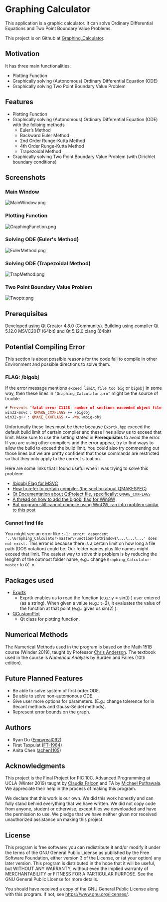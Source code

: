 # Graphing Calculator

This application is a graphic calculator. It can solve Ordinary Differential Equations and Two Point Boundary Value Problems. 

This project is on Github at [Graphing_Calculator](https://github.com/Empyreal092/Graphing_Calculator). 

<!---
This README file uses Markdown and read it on Github will give you a better exprience. Link: https://github.com/Empyreal092/Graphing_Calculator/blob/master/README.md
-->

## Motivation

It has three main functionalities:
 - Plotting Function
 - Graphically solving (Autonomous) Ordinary Differential Equation (ODE)
 - Graphically solving Two Point Boundary Value Problem
 
## Features

- Plotting Function
- Graphically solving (Autonomous) Ordinary Differential Equation (ODE) with the folloing methods
  - Euler’s Method
  - Backward Euler Method
  - 2nd Order Runge-Kutta Method
  - 4th Order Runge-Kutta Method
  - Trapezoidal Method
- Graphically solving Two Point Boundary Value Problem (with  Dirichlet boundary conditions)
 
## Screenshots

### Main Window
![MainWindow.png](https://github.com/Empyreal092/Graphing_Calculator/blob/master/Screenshot/MainWindow.png)
### Plotting Function
![GraphingFunction.png](https://github.com/Empyreal092/Graphing_Calculator/blob/master/Screenshot/GraphingFunction.png)
### Solving ODE (Euler's Method)
![EulerMethod.png](https://github.com/Empyreal092/Graphing_Calculator/blob/master/Screenshot/EulerMethod.png)
### Solving ODE (Trapezoidal Method)
![TrapMethod.png](https://github.com/Empyreal092/Graphing_Calculator/blob/master/Screenshot/TrapMethod.png)
### Two Point Boundary Value Problem
![Twoptr.png](https://github.com/Empyreal092/Graphing_Calculator/blob/master/Screenshot/Twoptr.png)

## Prerequisites

Developed using Qt Creator 4.8.0 (Community). Building using compiler Qt 5.12.0 MSVC2017 (64bit) and Qt 5.12.0 clang (64bit)

## Potential Compiling Error

This section is about possible reasons for the code fail to compile in other Environment and possible directions to solve them.

### FLAG: /bigobj

If the error message mentions `exceed limit`, `file too big` or `bigobj` in some way, then these lines in `"Graphing_Calculator.pro"` might be the source of trouble. 
```prolog
# Prevents "fatal error C1128: number of sections exceeded object file format limit".
win32-msvc : QMAKE_CXXFLAGS += /bigobj
win32-g++ : QMAKE_CXXFLAGS += -Wa,-mbig-obj
```
Unfortunatly these lines must be there because `Exprtk.hpp` exceed the default build limit of certain compiler and these lines allow us to exceed that limit. Make sure to use the setting stated in **Prerequisites** to avoid the error. If you are using other compilers and the error appear, try to find ways to allow the build to exceed the build limit. You could also try commenting out those lines but we are pretty confident that those commands are restricted so that they only apply to the correct situation. 

Here are some links that I found useful when I was trying to solve this problem:
- [/bigobj Flag for MSVC](https://docs.microsoft.com/en-us/cpp/build/reference/bigobj-increase-number-of-sections-in-dot-obj-file?view=vs-2017)
- [How to refer to certain compiler (the section about QMAKESPEC)](https://doc.qt.io/qt-5/qmake-environment-reference.html)
- [Qt Documentation about QtProject file, specifically: `QMAKE_CXXFLAGS`](https://doc.qt.io/qt-5/qmake-variable-reference.html)
- [A thread on how to add the bigobj flag for WinGW](https://stackoverflow.com/questions/16596876/object-file-has-too-many-sections)
- [But program still cannot compile using WinGW, ran into problem similar to this post](http://mingw-users.1079350.n2.nabble.com/File-too-big-too-many-sections-td7579168.html)

### Cannot find file

You might see an error like `:-1: error: dependent '..\Graphing_Calculator-master\FunctionPlotWindows\...\...\...' does not exist.` This error is because there is a certain limit on how long a file path (DOS notation) could be. Our folder names plus file names might exceed that limit. The easiest way to solve this problem is by reducing the lenghth of the outmost folder name, e.g.: change `Graphing_Calculator-master` to `GC_m`. 

## Packages used
 
- [Exprtk](https://github.com/ArashPartow/exprtk)
  - Exprtk enables us to read the function (e.g.: y = sin(t) ) user entered (as a string). When given a value (e.g.: t=2), it evaluates the value of the function at that point (e.g.: gives us sin(2) ).
- [QCustomPlot](https://www.qcustomplot.com/)
  - Qt class for plotting function. 
  
## Numerical Methods

The Numerical Methods used in the program is based on the Math 151B course (Winder 2019), taught by Professor [Chris Anderson](http://www.math.ucla.edu/~anderson/). The textbook used in the course is *Numerical Analysis* by Burden and Faires (10th edition).

## Future Planned Features

- Be able to solve system of first order ODE.
- Be able to solve non-automonous ODE.
- Give user more options for parameters. (E.g.: change tolerence for in Secant methods and Gauss-Seidel methods).
- Represent error bounds on the graph.

## Authors

- Ryan Du ([Empyreal092](https://github.com/Empyreal092))
- Firat Taxpulat ([FT-1984](https://github.com/FT-1984))
- Anita Chen ([achen1105](https://github.com/achen1105))

## Acknowledgments

This project is the Final Project for PIC 10C. Advanced Programming at UCLA (Winter 2019) taught by [Claudia Falcon](http://www.math.ucla.edu/~cfalcon/) and TA by [Michael Puthawala](http://math.ucla.edu/~mputhawala/). We appreciate their help in the process of making this program.

We declare that this work is our own. We did this work honestly and can fully stand behind everything that we have written. We did not copy code from anyone, student or otherwise, except files we downloaded and have the permission to use. We pledge that we have neither given nor received unauthorized assistance on making this project.


## License

This program is free software: you can redistribute it and/or modify it under the terms of the GNU General Public License as published by the Free Software Foundation, either version 3 of the License, or (at your option) any later version. This program is distributed in the hope that it will be useful, but WITHOUT ANY WARRANTY; without even the implied warranty of MERCHANTABILITY or FITNESS FOR A PARTICULAR PURPOSE.  See the GNU General Public License for more details.

You should have received a copy of the GNU General Public License along with this program.  If not, see <https://www.gnu.org/licenses/>.
